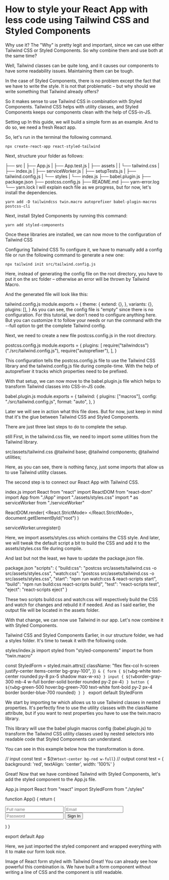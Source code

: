 # How to style your React App with less code using Tailwind CSS and Styled Components

Why use it?
The "Why" is pretty legit and important, since we can use either Tailwind CSS or Styled Components. So why combine them and use both at the same time?

Well, Tailwind classes can be quite long, and it causes our components to have some readability issues. Maintaining them can be tough.

In the case of Styled Components, there is no problem except the fact that we have to write the style. It is not that problematic – but why should we write something that Tailwind already offers?

So it makes sense to use Tailwind CSS in combination with Styled Components. Tailwind CSS helps with utility classes, and Styled Components keeps our components clean with the help of CSS-in-JS.

Setting up
In this guide, we will build a simple form as an example. And to do so, we need a fresh React app.

So, let's run in the terminal the following command.

    npx create-react-app react-styled-tailwind
Next, structure your folder as follows:

├── src
|  ├── App.js
|  ├── App.test.js
|  ├── assets
|  |  └── tailwind.css
|  ├── index.js
|  ├── serviceWorker.js
|  ├── setupTests.js
|  ├── tailwind.config.js
|  └── styles
|     └── index.js
├── babel.plugin.js
├── package.json
├── postcss.config.js
├── README.md
├── yarn-error.log
└── yarn.lock
I will explain each file as we progress, but for now, let's install the dependencies.

    yarn add -D tailwindcss twin.macro autoprefixer babel-plugin-macros postcss-cli
Next, install Styled Components by running this command:

    yarn add styled-components
Once these libraries are installed, we can now move to the configuration of Tailwind CSS

Configuring Tailwind CSS
To configure it, we have to manually add a config file or run the following command to generate a new one:

    npx tailwind init src/tailwind.config.js
Here, instead of generating the config file on the root directory, you have to put it on the src folder – otherwise an error will be thrown by Tailwind Macro.

And the generated file will look like this:

tailwind.config.js
module.exports = {
  theme: {
    extend: {},
  },
  variants: {},
  plugins: [],
}
As you can see, the config file is "empty" since there is no configuration. For this tutorial, we don't need to configure anything here. But you can customize it to follow your needs or run the command with the --full option to get the complete Tailwind config.

Next, we need to create a new file postcss.config.js in the root directory.

postcss.config.js
module.exports = {
  plugins: [
    require("tailwindcss")("./src/tailwind.config.js"),
    require("autoprefixer"),
  ],
}

This configuration tells the postcss.config.js file to use the Tailwind CSS library and the tailwind.config.js file during compile-time. With the help of autoprefixer it tracks which properties need to be prefixed.

With that setup, we can now move to the babel.plugin.js file which helps to transform Tailwind classes into CSS-in-JS code.

babel.plugin.js
module.exports = {
  tailwind: {
    plugins: ["macros"],
    config: "./src/tailwind.config.js",
    format: "auto",
  },
}

Later we will see in action what this file does. But for now, just keep in mind that it's the glue between Tailwind CSS and Styled Components.

There are just three last steps to do to complete the setup.

still
First, in the tailwind.css file, we need to import some utilities from the Tailwind library.

src/assets/tailwind.css
@tailwind base;
@tailwind components;
@tailwind utilities;

Here, as you can see, there is nothing fancy, just some imports that allow us to use Tailwind utility classes.

The second step is to connect our React App with Tailwind CSS.

index.js
import React from "react"
import ReactDOM from "react-dom"
import App from "./App"
import "./assets/styles.css"
import * as serviceWorker from "./serviceWorker"

ReactDOM.render(
  <React.StrictMode>
    <App />
  </React.StrictMode>,
  document.getElementById("root")
)

serviceWorker.unregister()

Here, we import assets/styles.css which contains the CSS style. And later, we will tweak the default script a bit to build the CSS and add it to the assets/styles.css file during compile.

And last but not the least, we have to update the package.json file.

package.json
"scripts": {
    "build:css": "postcss src/assets/tailwind.css -o src/assets/styles.css",
    "watch:css": "postcss src/assets/tailwind.css -o src/assets/styles.css",
    "start": "npm run watch:css & react-scripts start",
    "build": "npm run build:css react-scripts build",
    "test": "react-scripts test",
    "eject": "react-scripts eject"
 }
 
These two scripts build:css and watch:css will respectively build the CSS and watch for changes and rebuild it if needed. And as I said earlier, the output file will be located in the assets folder.

With that change, we can now use Tailwind in our app. Let's now combine it with Styled Components.

Tailwind CSS and Styled Components
Earlier, in our structure folder, we had a styles folder. It's time to tweak it with the following code.

styles/index.js
import styled from "styled-components"
import tw from "twin.macro"

const StyledForm = styled.main.attrs({
  className: "flex flex-col h-screen justify-center items-center bg-gray-100",
})`
  & {
    form {
      ${tw`bg-white text-center rounded py-8 px-5 shadow max-w-xs`}
    }
    input {
      ${tw`border-gray-300 mb-4 w-full border-solid border rounded py-2 px-4`}
    }
    button {
      ${tw`bg-green-500 hover:bg-green-700 text-white font-bold py-2 px-4 border border-blue-700 rounded`}
    }
  }
`
export default StyledForm

We start by importing tw which allows us to use Tailwind classes in nested properties. It's perfectly fine to use the utility classes with the className attribute, but if you want to nest properties you have to use the twin.macro library.

This library will use the babel plugin macros config (babel.plugin.js) to transform the Tailwind CSS utility classes used by nested selectors into readable code that Styled Components can understand.

You can see in this example below how the transformation is done.

// input
const test = ${tw`text-center bg-red w-full`}
// output
const test = {
    background: 'red',
    textAlign: 'center',
    width: '100%'
}

Great! Now that we have combined Tailwind with Styled Components, let's add the styled component to the App.js file.

App.js
import React from "react"
import StyledForm from "./styles"

function App() {
  return (
    <StyledForm>
      <form>
        <input type="text" placeholder="Full name" />
        <input type="text" placeholder="Email" />
        <input type="text" placeholder="Password" />
        <button>Sign In</button>
      </form>
    </StyledForm>
  )
}

export default App

Here, we just imported the styled component and wrapped everything with it to make our form look nice.

Image of React form styled with Tailwind
Great! You can already see how powerful this combination is. We have built a form component without writing a line of CSS and the component is still readable.
